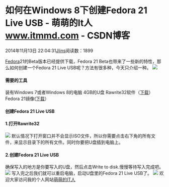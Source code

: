 
# 如何在Windows 8下创建Fedora 21 Live USB - 萌萌的It人 www.itmmd.com - CSDN博客


2014年11月13日 22:04:31[Jlins](https://me.csdn.net/dyllove98)阅读数：1899


[Fedora](http://www.linuxidc.com/topicnews.aspx?tid=5)21的Beta版本已经提供下载，Fedora 21 Beta也带来了一些新的特性，那么如何创建一个Fedora 21 Live USB呢？方法有很多种，今天只介绍一种。
![](http://www.linuxidc.com/upload/2014_11/141113200186471.jpg)
#### 需要的工具
装有Windows 7或者Windows 8的电脑
4GB的U盘
Rawrite32软件（[下载](http://www.netbsd.org/~martin/rawrite32/download.html)）
Fedora 21镜像([下载](http://download.fedoraproject.org/pub/fedora/linux/releases/test/21-Beta/Workstation/x86_64/iso/Fedora-Live-Workstation-x86_64-21_Beta-4.iso)）
#### 创建Fedora 21 Live USB
#### 1.打开Rawrite32
![](http://www.linuxidc.com/upload/2014_11/141113200186472.jpg)
默认情况下打开窗口并不会显示ISO文件，所以你需要点击右下角的所有文件，来显示目录下的所有文件。同时你要把U盘插到电脑上。
#### 2.创建Fedora 21 Live USB
确保写入的地方是你要写入的U盘，然后点击Write to disk.慢慢等待写入完成吧。
![](http://www.linuxidc.com/upload/2014_11/141113200186473.jpg)
写入完之后我们就可以重启电脑，启动U盘里的Fedora 21 Live USB了。
![](http://images.cnitblog.com/blog/437282/201411/041405283617635.gif)
欢迎大家访问我的个人网站[萌萌的IT人](http://www.itmmd.com)

